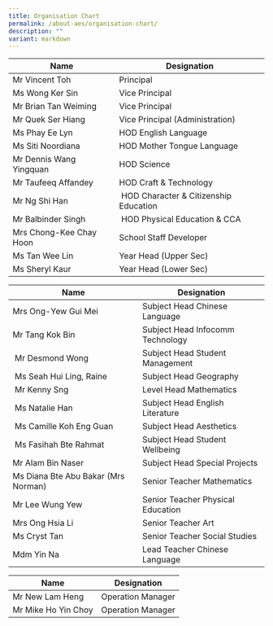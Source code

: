 ```yaml
---
title: Organisation Chart
permalink: /about-aes/organisation-chart/
description: ""
variant: markdown
---
```

| **Name** | **Designation** | 
| -------- | -------- | 
| Mr Vincent Toh | Principal | 
|Ms Wong Ker Sin    | Vice Principal     | 
| Mr Brian Tan Weiming  | Vice Principal  | 
| Mr Quek Ser Hiang  | Vice Principal (Administration)    | 
| Ms Phay Ee Lyn    | HOD English Language    | 
|Ms Siti Noordiana    | HOD Mother Tongue Language    | 
| Mr Dennis Wang Yingquan | HOD Science     | 
| Mr Taufeeq Affandey | HOD Craft & Technology   | 
| Mr Ng Shi Han    |  HOD Character & Citizenship Education    | 
| Mr Balbinder Singh   |  HOD Physical Education & CCA     | 
| Mrs Chong-Kee Chay Hoon  | School Staff Developer     | 
| Ms Tan Wee Lin   | Year Head (Upper Sec)| 
| Ms Sheryl Kaur    | Year Head (Lower Sec)| 


| **Name** | **Designation**|
| -------- | -------- | 
| Mrs Ong-Yew Gui Mei   | Subject Head Chinese Language    |
| Mr Tang Kok Bin    | Subject Head Infocomm Technology   | 
|  Mr Desmond Wong   | Subject Head Student Management   | 
| Ms Seah Hui Ling, Raine |Subject Head Geography   | 
|  Mr Kenny Sng  | Level Head Mathematics    | 
|  Ms Natalie Han    | Subject Head English Literature  | 
|  Ms Camille Koh Eng Guan    | Subject Head Aesthetics | 
| Ms Fasihah Bte Rahmat| Subject Head Student Wellbeing     | 
| Mr Alam Bin Naser    | Subject Head Special Projects  | 
| Ms Diana Bte Abu Bakar (Mrs Norman)| Senior Teacher Mathematics| 
| Mr Lee Wung Yew| Senior Teacher Physical Education| 
| Mrs Ong Hsia Li | Senior Teacher Art| 
| Ms Cryst Tan| Senior Teacher Social Studies| 
| Mdm Yin Na| Lead Teacher Chinese Language| 

| **Name** | **Designation**|
| -------- | -------- | 
| Mr New Lam Heng| Operation Manager |
| Mr Mike Ho Yin Choy| Operation Manager |